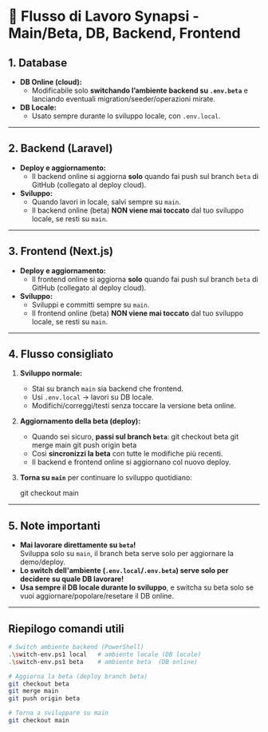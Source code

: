 # 🚦 Flusso di Lavoro Synapsi - Main/Beta, DB, Backend, Frontend

## 1. Database

-   **DB Online (cloud):**
    -   Modificabile solo **switchando l’ambiente backend su `.env.beta`** e lanciando eventuali migration/seeder/operazioni mirate.
-   **DB Locale:**
    -   Usato sempre durante lo sviluppo locale, con `.env.local`.

---

## 2. Backend (Laravel)

-   **Deploy e aggiornamento:**
    -   Il backend online si aggiorna **solo** quando fai push sul branch `beta` di GitHub (collegato al deploy cloud).
-   **Sviluppo:**
    -   Quando lavori in locale, salvi sempre su `main`.
    -   Il backend online (beta) **NON viene mai toccato** dal tuo sviluppo locale, se resti su `main`.

---

## 3. Frontend (Next.js)

-   **Deploy e aggiornamento:**
    -   Il frontend online si aggiorna **solo** quando fai push sul branch `beta` di GitHub (collegato al deploy cloud).
-   **Sviluppo:**
    -   Sviluppi e committi sempre su `main`.
    -   Il frontend online (beta) **NON viene mai toccato** dal tuo sviluppo locale, se resti su `main`.

---

## 4. Flusso consigliato

1. **Sviluppo normale:**

    - Stai su branch `main` sia backend che frontend.
    - Usi `.env.local` → lavori su DB locale.
    - Modifichi/correggi/testi senza toccare la versione beta online.

2. **Aggiornamento della beta (deploy):**

    - Quando sei sicuro, **passi sul branch `beta`**:
        git checkout beta
        git merge main
        git push origin beta
    - Così **sincronizzi la beta** con tutte le modifiche più recenti.
    - Il backend e frontend online si aggiornano col nuovo deploy.

3. **Torna su `main`** per continuare lo sviluppo quotidiano:

    git checkout main

---

## 5. Note importanti

-   **Mai lavorare direttamente su `beta`!**  
    Sviluppa solo su `main`, il branch beta serve solo per aggiornare la demo/deploy.
-   **Lo switch dell'ambiente (`.env.local`/`.env.beta`) serve solo per decidere su quale DB lavorare!**
-   **Usa sempre il DB locale durante lo sviluppo**, e switcha su beta solo se vuoi aggiornare/popolare/resetare il DB online.

---

## Riepilogo comandi utili

```bash
# Switch ambiente backend (PowerShell)
.\switch-env.ps1 local   # ambiente locale (DB locale)
.\switch-env.ps1 beta    # ambiente beta  (DB online)

# Aggiorna la beta (deploy branch beta)
git checkout beta
git merge main
git push origin beta

# Torna a sviluppare su main
git checkout main
```
